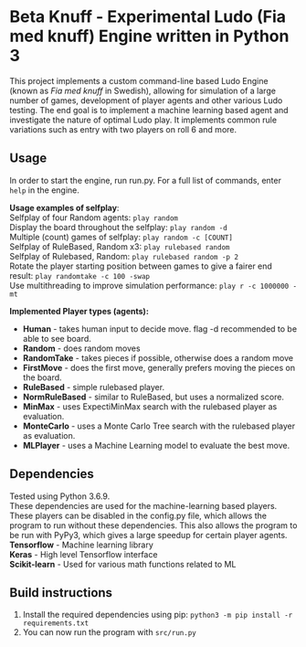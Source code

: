 # Beta Knuff - Experimental Ludo (Fia med knuff) Engine written in Python 3
This project implements a custom command-line based Ludo Engine (known as *Fia med knuff* in Swedish), allowing for simulation of a large number of games, development of player agents and other various Ludo testing. The end goal is to implement a machine learning based agent and investigate the nature of optimal Ludo play. It implements common rule variations such as entry with two players on roll 6 and more.

## Usage  
In order to start the engine, run run.py.
For a full list of commands, enter `help` in the engine.

**Usage examples of selfplay**:  
Selfplay of four Random agents: `play random`  
Display the board throughout the selfplay: `play random -d`  
Multiple (count) games of selfplay: `play random -c [COUNT]`  
Selfplay of RuleBased, Random x3: `play rulebased random`  
Selfplay of Rulebased, Random: `play rulebased random -p 2`  
Rotate the player starting position between games to give a fairer end result: `play randomtake -c 100 -swap`  
Use multithreading to improve simulation performance: `play r -c 1000000 -mt`  

**Implemented Player types (agents):** 
* **Human** - takes human input to decide move. flag -d recommended to be able to see board.
* **Random** - does random moves
* **RandomTake** - takes pieces if possible, otherwise does a random move
* **FirstMove** - does the first move, generally prefers moving the pieces on the board.
* **RuleBased** - simple rulebased player.
* **NormRuleBased** - similar to RuleBased, but uses a normalized score.
* **MinMax** - uses ExpectiMinMax search with the rulebased player as evaluation.
* **MonteCarlo** - uses a Monte Carlo Tree search with the rulebased player as evaluation. 
* **MLPlayer** - uses a Machine Learning model to evaluate the best move.

## Dependencies
Tested using Python 3.6.9.  
These dependencies are used for the machine-learning based players.
These players can be disabled in the config.py file, which allows the program to run without these dependencies. 
This also allows the program to be run with PyPy3, which gives a large speedup for certain player agents.  
**Tensorflow** - Machine learning library  
**Keras** - High level Tensorflow interface  
**Scikit-learn** - Used for various math functions related to ML

## Build instructions  
1. Install the required dependencies using pip: `python3 -m pip install -r requirements.txt`
2. You can now run the program with `src/run.py`